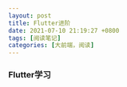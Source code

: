 ```yaml
---
layout: post
title: Flutter进阶
date: 2021-07-10 21:19:27 +0800
tags: [阅读笔记]
categories: [大前端，阅读]
---
```



### Flutter学习

